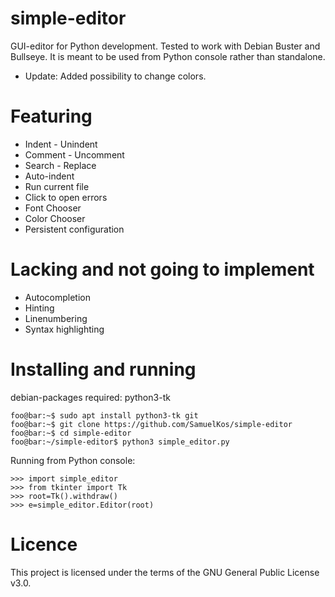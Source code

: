 # simple-editor
GUI-editor for Python development. 
Tested to work with Debian Buster and Bullseye. 
It is meant to be used from Python console rather than standalone.
* Update: Added possibility to change colors.

# Featuring
* Indent - Unindent
* Comment - Uncomment
* Search - Replace
* Auto-indent
* Run current file
* Click to open errors
* Font Chooser
* Color Chooser
* Persistent configuration

# Lacking and not going to implement
* Autocompletion
* Hinting
* Linenumbering
* Syntax highlighting

# Installing and running
debian-packages required: python3-tk

```console
foo@bar:~$ sudo apt install python3-tk git
foo@bar:~$ git clone https://github.com/SamuelKos/simple-editor
foo@bar:~$ cd simple-editor
foo@bar:~/simple-editor$ python3 simple_editor.py
```

Running from Python console:

```console
>>> import simple_editor
>>> from tkinter import Tk
>>> root=Tk().withdraw()
>>> e=simple_editor.Editor(root)
```

# Licence
This project is licensed under the terms of the GNU General Public License v3.0.

